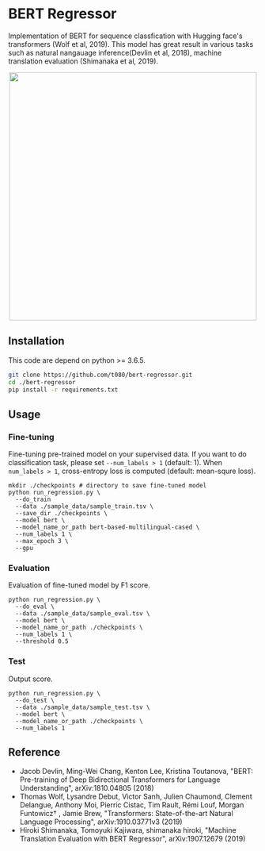 # BERT Regressor

Implementation of BERT for sequence classfication with Hugging face's transformers (Wolf et al, 2019). This model has great result in various tasks such as natural nangauage inference(Devlin et al, 2018), machine translation evaluation (Shimanaka et al, 2019). 

<p align="center">
<img src=https://user-images.githubusercontent.com/53220859/71612811-1b607480-2be6-11ea-9f3b-ca890eb39d76.png width=500pt>
</p>



## Installation

This code are depend on python >= 3.6.5.

```sh
git clone https://github.com/t080/bert-regressor.git
cd ./bert-regressor
pip install -r requirements.txt
```



## Usage

### Fine-tuning

Fine-tuning pre-trained model on your supervised data.  If you want to do classification task, please set `--num_labels > 1` (default: 1). When `num_labels > 1`,  cross-entropy loss is computed (default: mean-squre loss).

```shell
mkdir ./checkpoints # directory to save fine-tuned model
python run_regression.py \
  --do_train
  --data ./sample_data/sample_train.tsv \
  --save_dir ./checkpoints \
  --model bert \
  --model_name_or_path bert-based-multilingual-cased \
  --num_labels 1 \
  --max_epoch 3 \
  --gpu
```



### Evaluation

Evaluation of fine-tuned model by F1 score.

```shell
python run_regression.py \
  --do_eval \
  --data ./sample_data/sample_eval.tsv \
  --model bert \
  --model_name_or_path ./checkpoints \
  --num_labels 1 \
  --threshold 0.5
```



### Test

Output score.

```shell
python run_regression.py \
  --do_test \
  --data ./sample_data/sample_test.tsv \
  --model bert \
  --model_name_or_path ./checkpoints \
  --num_labels 1
```



## Reference

- Jacob Devlin, Ming-Wei Chang, Kenton Lee, Kristina Toutanova, "BERT: Pre-training of Deep Bidirectional Transformers for Language Understanding", arXiv:1810.04805 (2018)
- Thomas Wolf, Lysandre Debut, Victor Sanh, Julien Chaumond, Clement Delangue, Anthony Moi, Pierric Cistac, Tim Rault, Rémi Louf, Morgan Funtowicz† , Jamie Brew, "Transformers: State-of-the-art Natural Language Processing", arXiv:1910.03771v3 (2019)
- Hiroki Shimanaka, Tomoyuki Kajiwara, shimanaka hiroki, "Machine Translation Evaluation with BERT Regressor", arXiv:1907.12679 (2019)

